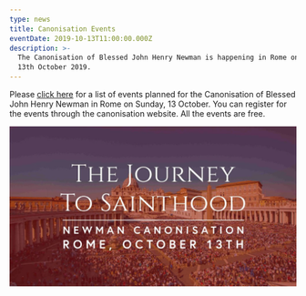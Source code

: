```yaml
---
type: news
title: Canonisation Events
eventDate: 2019-10-13T11:00:00.000Z
description: >-
  The Canonisation of Blessed John Henry Newman is happening in Rome on Sunday,
  13th October 2019.
---
```

Please [click here](https://www.newmancanonisation.com/moreevents) for a list of events planned for the Canonisation of Blessed John Henry Newman in Rome on Sunday, 13 October. You can register for the events through the canonisation website. All the events are free.

![](/media/newman.png)
